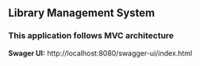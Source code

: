 ## Library Management System

### This application follows MVC architecture

**Swager UI:**
http://localhost:8080/swagger-ui/index.html


